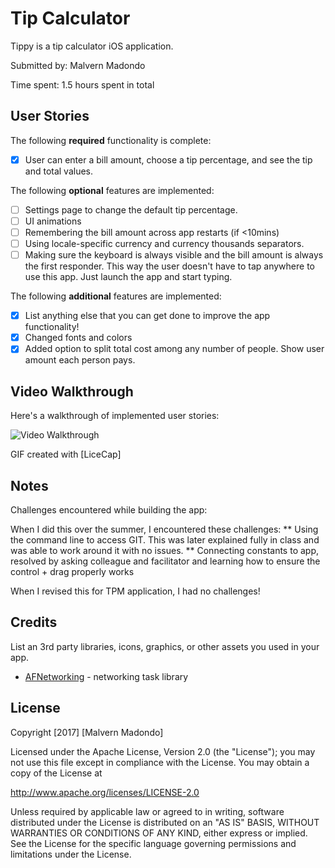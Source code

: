 # Tip Calculator

Tippy is a tip calculator iOS application.

Submitted by: Malvern Madondo

Time spent: 1.5 hours spent in total

## User Stories

The following **required** functionality is complete:

* [x] User can enter a bill amount, choose a tip percentage, and see the tip and total values.

The following **optional** features are implemented:
* [ ] Settings page to change the default tip percentage.
* [ ] UI animations
* [ ] Remembering the bill amount across app restarts (if <10mins)
* [ ] Using locale-specific currency and currency thousands separators.
* [ ] Making sure the keyboard is always visible and the bill amount is always the first responder. This way the user doesn't have to tap anywhere to use this app. Just launch the app and start typing.

The following **additional** features are implemented:

* [x]  List anything else that you can get done to improve the app functionality!
* [x] Changed fonts and colors
* [x] Added option to split total cost among any number of people. Show user amount each person pays.

## Video Walkthrough

Here's a walkthrough of implemented user stories:

<img src='http://i.imgur.com/ofYEPRS.gif' title='Video Walkthrough' width='' alt='Video Walkthrough' />

GIF created with [LiceCap] 

## Notes

Challenges encountered while building the app:

When I did this over the summer, I encountered these challenges:
** Using the command line to access GIT. This was later explained fully in class and was able to work around it with no issues.
** Connecting constants to app, resolved by asking colleague and facilitator and learning how to ensure the control + drag properly works

When I revised this for TPM application, I had no challenges!

## Credits

List an 3rd party libraries, icons, graphics, or other assets you used in your app.

- [AFNetworking](https://github.com/AFNetworking/AFNetworking) - networking task library

## License

Copyright [2017] [Malvern Madondo]

Licensed under the Apache License, Version 2.0 (the "License");
you may not use this file except in compliance with the License.
You may obtain a copy of the License at

http://www.apache.org/licenses/LICENSE-2.0

Unless required by applicable law or agreed to in writing, software
distributed under the License is distributed on an "AS IS" BASIS,
WITHOUT WARRANTIES OR CONDITIONS OF ANY KIND, either express or implied.
See the License for the specific language governing permissions and
limitations under the License.

